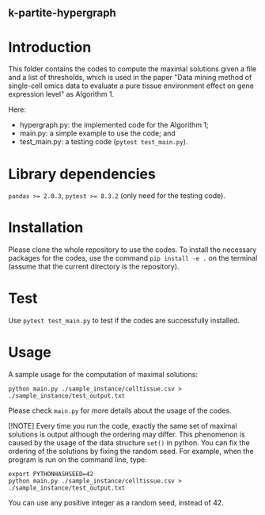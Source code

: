 ## k-partite-hypergraph

# Introduction

This folder contains the codes to compute the maximal solutions given a file and a list of thresholds, which is used in the paper "Data mining method of single-cell omics data to evaluate a pure tissue environment effect on gene expression level" as Algorithm 1.

Here:
- hypergraph.py: the implemented code for the Algorithm 1; 
- main.py: a simple example to use the code; and
- test_main.py: a testing code (`pytest test_main.py`).

# Library dependencies 
`pandas >= 2.0.3`, `pytest >= 8.3.2` (only need for the testing code).

# Installation
Please clone the whole repository to use the codes. 
To install the necessary packages for the codes, use the command `pip install -e .` on the terminal (assume that the current directory is the repository).

# Test
Use `pytest test_main.py` to test if the codes are successfully installed.

# Usage
A sample usage for the computation of maximal solutions:

```
python main.py ./sample_instance/celltissue.csv > ./sample_instance/test_output.txt
```

Please check `main.py` for more details about the usage of the codes.

[!NOTE]
Every time you run the code, exactly the same set of maximal solutions is output although the ordering may differ.
This phenomenon is caused by the usage of the data structure `set()` in python.
You can fix the ordering of the solutions by fixing the random seed.
For example, when the program is run on the command line, type:

```
export PYTHONHASHSEED=42
python main.py ./sample_instance/celltissue.csv > ./sample_instance/test_output.txt
```

You can use any positive integer as a random seed, instead of 42.
